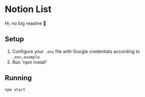 # Notion List

Hi, no big readme 👋

## Setup

1. Configure your `.env` file with Google credentials according to `.env.example`
2. Run 'npm install'
## Running

```bash
npm start
```